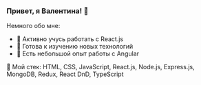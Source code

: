 ### Привет, я Валентина! 👋

Немного обо мне:

- 💪 Активно учусь работать с React.js
- 🌟 Готова к изучению новых технологий
- 👯 Есть небольшой опыт работы с Angular 

🔨 Мой стек:
HTML, CSS, JavaScript, React.js, Node.js, Express.js, MongoDB, Redux, React DnD, TypeScript

